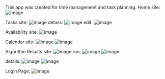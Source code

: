 This app was created for time management and task planning.
Home site:
![image](https://github.com/user-attachments/assets/3cfb438f-8afc-4604-8d02-eeb6914b9cc3)

Tasks site:
![image](https://github.com/user-attachments/assets/88232757-907d-4c8c-8ead-89ab1ea27204)
details:
![image](https://github.com/user-attachments/assets/9b8d7658-c37e-4bc5-8385-615ce57df77d)
edit:
![image](https://github.com/user-attachments/assets/a2e044f3-2f0e-4f6e-8ed3-3371d92d9319)


Availability site:
![image](https://github.com/user-attachments/assets/3225639d-2bf2-474e-94ed-cdc42f196364)

Calendar site:
![image](https://github.com/user-attachments/assets/e079efd5-ab8f-4d93-8c65-c9cfc4775434)
![image](https://github.com/user-attachments/assets/1a6441e8-64ac-40b0-8f7e-b886ab3203ee)

Algorithm Results site:
![image](https://github.com/user-attachments/assets/9858c54d-de38-4d37-b4a4-de660631985a)
run:
![image](https://github.com/user-attachments/assets/c8bc0a2a-5f25-43a1-9f9a-5400c5019c0c)
![image](https://github.com/user-attachments/assets/14d4a9d0-aad2-4085-8bdd-d083a46b5f4c)

details:
![image](https://github.com/user-attachments/assets/f2bbc300-aad3-47f2-b418-624c5063655b)
![image](https://github.com/user-attachments/assets/5cc68994-2bb4-46f8-8e05-e97a47fc3b0d)





Login Page:
![image](https://github.com/user-attachments/assets/2bf0c7c5-bf10-4e04-928e-9e501d81ea5c)
